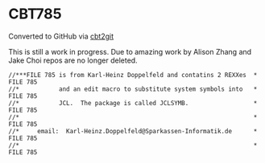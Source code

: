 # CBT785
Converted to GitHub via [cbt2git](https://github.com/wizardofzos/cbt2git)

This is still a work in progress. 
Due to amazing work by Alison Zhang and Jake Choi repos are no longer deleted.

```
//***FILE 785 is from Karl-Heinz Doppelfeld and contatins 2 REXXes  *   FILE 785
//*           and an edit macro to substitute system symbols into   *   FILE 785
//*           JCL.  The package is called JCLSYMB.                  *   FILE 785
//*                                                                 *   FILE 785
//*     email:  Karl-Heinz.Doppelfeld@Sparkassen-Informatik.de      *   FILE 785
//*                                                                 *   FILE 785
```
